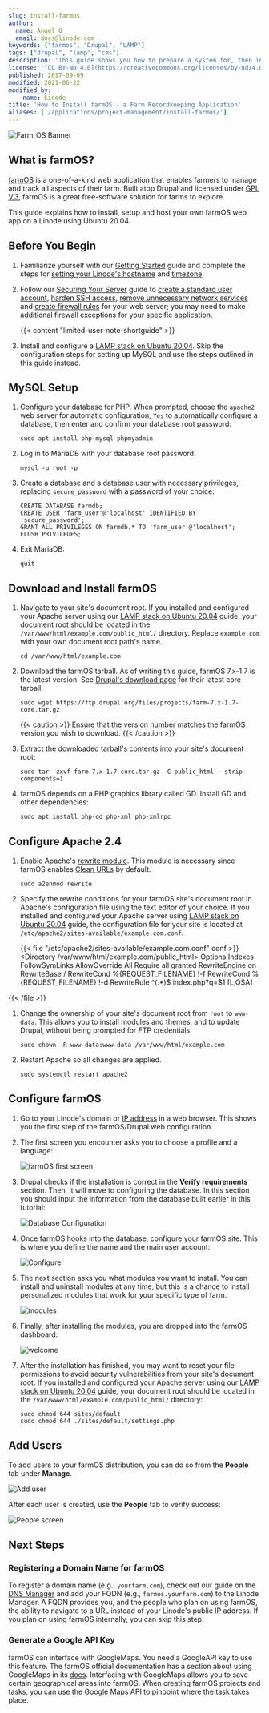 ```yaml
---
slug: install-farmos
author:
  name: Angel G
  email: docs@linode.com
keywords: ["farmos", "Drupal", "LAMP"]
tags: ["drupal", "lamp", "cms"]
description: 'This guide shows you how to prepare a system for, then install and set up the agribusiness management web app, farmOS.'
license: '[CC BY-ND 4.0](https://creativecommons.org/licenses/by-nd/4.0)'
published: 2017-09-09
modified: 2021-06-22
modified_by:
    name: Linode
title: 'How to Install farmOS - a Farm Recordkeeping Application'
aliases: ['/applications/project-management/install-farmos/']
---
```


![Farm_OS Banner](FarmOS.png)

## What is farmOS?

[farmOS](http://farmos.org/) is a one-of-a-kind web application that enables farmers to manage and track all aspects of their farm. Built atop Drupal and licensed under [GPL V.3](https://www.gnu.org/licenses/gpl-3.0.en.html), farmOS is a great free-software solution for farms to explore.

This guide explains how to install, setup and host your own farmOS web app on a Linode using Ubuntu 20.04.

## Before You Begin

1.  Familiarize yourself with our [Getting Started](/docs/guides/getting-started) guide and complete the steps for [setting your Linode's hostname](/docs/guides/set-up-and-secure/#configure-a-custom-hostname) and [timezone](/docs/guides/set-up-and-secure/#set-the-timezone).

1.  Follow our [Securing Your Server](/docs/guides/securing-your-server) guide to [create a standard user account](/docs/guides/set-up-and-secure/#add-a-limited-user-account), [harden SSH access](/docs/guides/set-up-and-secure/#harden-ssh-access), [remove unnecessary network services](/docs/guides/set-up-and-secure/#remove-unused-network-facing-services) and [create firewall rules](/docs/guides/set-up-and-secure/#configure-a-firewall) for your web server; you may need to make additional firewall exceptions for your specific application.

    {{< content "limited-user-note-shortguide" >}}

1.  Install and configure a [LAMP stack on Ubuntu 20.04](/docs/guides/how-to-install-a-lamp-stack-on-ubuntu-20-04/). Skip the configuration steps for setting up MySQL and use the steps outlined in this guide instead.

## MySQL Setup

1.  Configure your database for PHP. When prompted, choose the `apache2` web server for automatic configuration, `Yes` to automatically configure a database, then enter and confirm your database root password:

        sudo apt install php-mysql phpmyadmin

1.  Log in to MariaDB with your database root password:

        mysql -u root -p

1.  Create a database and a database user with necessary privileges, replacing `secure_password` with a password of your choice:

        CREATE DATABASE farmdb;
        CREATE USER 'farm_user'@'localhost' IDENTIFIED BY 'secure_password';
        GRANT ALL PRIVILEGES ON farmdb.* TO 'farm_user'@'localhost';
        FLUSH PRIVILEGES;


1.  Exit MariaDB:

        quit

## Download and Install farmOS

1.  Navigate to your site's document root. If you installed and configured your Apache server using our [LAMP stack on Ubuntu 20.04](/docs/guides/how-to-install-a-lamp-stack-on-ubuntu-20-04/) guide, your document root should be located in the `/var/www/html/example.com/public_html/` directory. Replace `example.com` with your own document root path's name.

        cd /var/www/html/example.com

1.  Download the farmOS tarball. As of writing this guide, farmOS 7.x-1.7 is the latest version. See [Drupal's download page](https://www.drupal.org/project/farm) for their latest core tarball.

        sudo wget https://ftp.drupal.org/files/projects/farm-7.x-1.7-core.tar.gz

    {{< caution >}}
Ensure that the version number matches the farmOS version you wish to download.
{{< /caution >}}

1.  Extract the downloaded tarball's contents into your site's document root:

        sudo tar -zxvf farm-7.x-1.7-core.tar.gz -C public_html --strip-components=1

1.  farmOS depends on a PHP graphics library called GD. Install GD and other dependencies:

        sudo apt install php-gd php-xml php-xmlrpc

## Configure Apache 2.4

1.  Enable Apache's [rewrite module](https://httpd.apache.org/docs/current/mod/mod_rewrite.html). This module is necessary since farmOS enables [Clean URLs](https://www.drupal.org/getting-started/clean-urls) by default.

        sudo a2enmod rewrite

1.  Specify the rewrite conditions for your farmOS site's document root in Apache's configuration file using the text editor of your choice. If you installed and configured your Apache server using [LAMP stack on Ubuntu 20.04](/docs/guides/how-to-install-a-lamp-stack-on-ubuntu-20-04/) guide, the configuration file for your site is located at `/etc/apache2/sites-available/example.com.conf`.

    {{< file "/etc/apache2/sites-available/example.com.conf" conf >}}
<Directory /var/www/html/example.com/public_html>
    Options Indexes FollowSymLinks
    AllowOverride All
    Require all granted
      RewriteEngine on
      RewriteBase /
      RewriteCond %{REQUEST_FILENAME} !-f
      RewriteCond %{REQUEST_FILENAME} !-d
      RewriteRule ^(.*)$ index.php?q=$1 [L,QSA]
</Directory>
{{< /file >}}

1.  Change the ownership of your site's document root from `root` to `www-data`. This allows you to install modules and themes, and to update Drupal, without being prompted for FTP credentials.

        sudo chown -R www-data:www-data /var/www/html/example.com

1.  Restart Apache so all changes are applied.

        sudo systemctl restart apache2

## Configure farmOS

1.  Go to your Linode's domain or [IP address](/docs/guides/find-your-linodes-ip-address) in a web browser. This shows you the first step of the farmOS/Drupal web configuration.

1.  The first screen you encounter asks you to choose a profile and a language:

    ![farmOS first screen](firstscreen.png)

1.  Drupal checks if the installation is correct in the **Verify requirements** section. Then, it will move to configuring the database. In this section you should input the information from the database built earlier in this tutorial:

    ![Database Configuration](second.png)

1.  Once farmOS hooks into the database, configure your farmOS site. This is where you define the name and the main user account:

    ![Configure](configure.png)

1.  The next section asks you what modules you want to install. You can install and uninstall modules at any time, but this is a chance to install personalized modules that work for your specific type of farm.

    ![modules](modules.png)

1.  Finally, after installing the modules, you are dropped into the farmOS dashboard:

    ![welcome](welcome.png)

1.  After the installation has finished, you may want to reset your file permissions to avoid security vulnerabilities from your site's document root. If you installed and configured your Apache server using our [LAMP stack on Ubuntu 20.04](/docs/guides/how-to-install-a-lamp-stack-on-ubuntu-20-04/) guide, your document root should be located in the `/var/www/html/example.com/public_html/` directory:

        sudo chmod 644 sites/default
        sudo chmod 644 ./sites/default/settings.php

## Add Users

To add users to your farmOS distribution, you can do so from the **People** tab under **Manage**.

  ![Add user](Adduser.png)

After each user is created, use the **People** tab to verify success:

  ![People screen](peoplescreen.png)

## Next Steps

### Registering a Domain Name for farmOS

To register a domain name (e.g., `yourfarm.com`), check out our guide on the [DNS Manager](/docs/guides/dns-manager/) and add your FQDN (e.g., `farmos.yourfarm.com`) to the Linode Manager. A FQDN provides you, and the people who plan on using farmOS, the ability to navigate to a URL instead of your Linode's public IP address. If you plan on using farmOS internally, you can skip this step.

### Generate a Google API Key

farmOS can interface with GoogleMaps. You need a GoogleAPI key to use this feature. The farmOS official documentation has a section about using GoogleMaps in its [docs](https://farmos.org/hosting/apikeys/). Interfacing with GoogleMaps allows you to save certain geographical areas into farmOS. When creating farmOS projects and tasks, you can use the Google Maps API to pinpoint where the task takes place.
